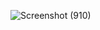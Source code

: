 ![Screenshot (910)](https://github.com/yp0505/Reduce_Hotel_Booking_Cancellations/assets/24956227/61a25991-1b4b-4563-8d35-8bdedcb5a93f)
